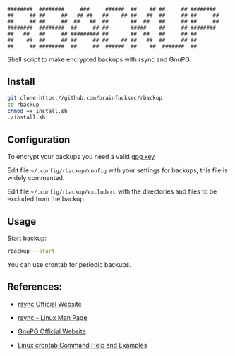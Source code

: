 ```

########  ########     ###     ######  ##    ## ##     ## ########
##     ## ##     ##   ## ##   ##    ## ##   ##  ##     ## ##     ##
##     ## ##     ##  ##   ##  ##       ##  ##   ##     ## ##     ##
########  ########  ##     ## ##       #####    ##     ## ########
##   ##   ##     ## ######### ##       ##  ##   ##     ## ##
##    ##  ##     ## ##     ## ##    ## ##   ##  ##     ## ##
##     ## ########  ##     ##  ######  ##    ##  #######  ##

```

Shell script to make encrypted backups with rsync and GnuPG.

## Install
```bash
git clone https://github.com/brainfucksec/rbackup
cd rbackup
chmod +x install.sh
./install.sh
```

## Configuration
To encrypt your backups you need a valid [gpg key](https://www.gnupg.org/gph/en/manual/c14.html#AEN25)

Edit file `~/.config/rbackup/config` with your settings for backups, this file is widely commented.

Edit file `~/.config/rbackup/excluderc` with the directories and files to be excluded from the backup.

## Usage
Start backup:
```bash
rbackup --start
```

You can use crontab for periodic backups.

## References:

* [rsync Official Website](https://rsync.samba.org/)

* [rsync - Linux Man Page](https://linux.die.net/man/1/rsync)

* [GnuPG Official Website](https://gnupg.org/)

* [Linux crontab Command Help and Examples](https://www.computerhope.com/unix/ucrontab.htm)
